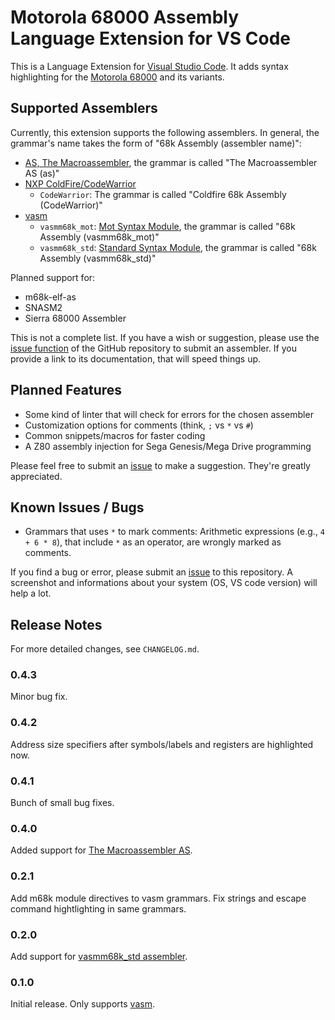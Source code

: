 # Motorola 68000 Assembly Language Extension for VS Code

This is a Language Extension for [Visual Studio Code][vsc]. It adds syntax highlighting for the [Motorola 68000][mot] and its variants.

## Supported Assemblers

Currently, this extension supports the following assemblers. In general, the grammar's name takes the form of "68k Assembly (assembler name)":

- [AS, The Macroassembler][as], the grammar is called "The Macroassembler AS (as)"
- [NXP ColdFire/CodeWarrior][coldfire]
  - `CodeWarrior`: The grammar is called "Coldfire 68k Assembly (CodeWarrior)"
- [vasm][vsm]
  - `vasmm68k_mot`: [Mot Syntax Module][vasmmot], the grammar is called "68k Assembly (vasmm68k_mot)"
  - `vasmm68k_std`: [Standard Syntax Module][vasmstd], the grammar is called "68k Assembly (vasmm68k_std)"

Planned support for:

- m68k-elf-as
- SNASM2
- Sierra 68000 Assembler

This is not a complete list. If you have a wish or suggestion, please use the [issue function][iss] of the GitHub repository to submit an assembler. If you provide a link to its documentation, that will speed things up.

## Planned Features

- Some kind of linter that will check for errors for the chosen assembler
- Customization options for comments (think, `;` vs `*` vs `#`)
- Common snippets/macros for faster coding
- A Z80 assembly injection for Sega Genesis/Mega Drive programming

Please feel free to submit an [issue][iss] to make a suggestion. They're greatly appreciated.

## Known Issues / Bugs

- Grammars that uses `*` to mark comments: Arithmetic expressions (e.g., `4 + 6 * 8`), that include `*` as an operator, are wrongly marked as comments.

If you find a bug or error, please submit an [issue][iss] to this repository. A screenshot and informations about your system (OS, VS code version) will help a lot.

## Release Notes

For more detailed changes, see `CHANGELOG.md`.

### 0.4.3

Minor bug fix.

### 0.4.2

Address size specifiers after symbols/labels and registers are highlighted now.

### 0.4.1

Bunch of small bug fixes.

### 0.4.0

Added support for [The Macroassembler AS][as].

### 0.2.1

Add m68k module directives to vasm grammars. Fix strings and escape command hightlighting in same grammars.

### 0.2.0

Add support for [vasmm68k_std assembler][vasmstd].

### 0.1.0

Initial release. Only supports [vasm][vsm].

[as]: http://john.ccac.rwth-aachen.de:8000/as/
[vsm]: http://sun.hasenbraten.de/vasm/
[vasmmot]: http://sun.hasenbraten.de/vasm/release/vasm.html
[vasmstd]: http://sun.hasenbraten.de/vasm/release/vasm.html
[vsc]: https://code.visualstudio.com
[mot]: https://en.wikipedia.org/wiki/Motorola_68000
[iss]: https://github.com/georgjz/motorola-68k-assembly/issues
[coldfire]: https://www.nxp.com/products/processors-and-microcontrollers/legacy-mcu-mpus/32-bit-coldfire-mcus-mpus:PC68KCF
